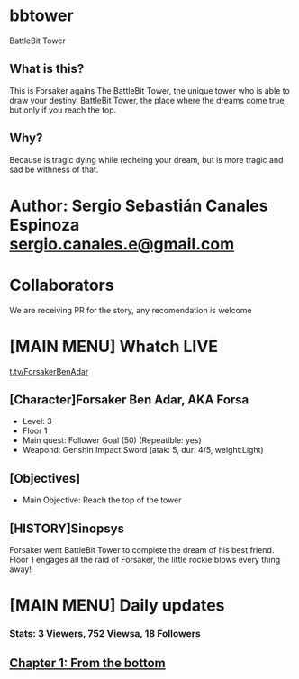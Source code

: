 # bbtower
BattleBit Tower

## What is this?
This is Forsaker agains The BattleBit Tower, the unique tower who is able to draw your destiny.
BattleBit Tower, the place where the dreams come true, but only if you reach the top.

## Why?
Because is tragic dying while recheing your dream, but is more tragic and sad be withness of that.

# Author: Sergio Sebastián Canales Espinoza <sergio.canales.e@gmail.com>

# Collaborators
We are receiving PR for the story, any recomendation is welcome

# [MAIN MENU] Whatch LIVE
[t.tv/ForsakerBenAdar](https://www.twitch.tv/forsakerbenadar)

## [Character]Forsaker Ben Adar, AKA Forsa
- Level: 3
- Floor 1
- Main quest: Follower Goal (50) (Repeatible: yes)
- Weapond: Genshin Impact Sword (atak: 5, dur: 4/5, weight:Light)

## [Objectives]
- Main Objective: Reach the top of the tower

## [HISTORY]Sinopsys
Forsaker went BattleBit Tower to complete the dream of his best friend.
Floor 1 engages all the raid of Forsaker, the little rockie blows every thing away!

# [MAIN MENU] Daily updates

### Stats: 3 Viewers, 752 Viewsa, 18 Followers

## [Chapter 1: From the bottom](day0001.md)



